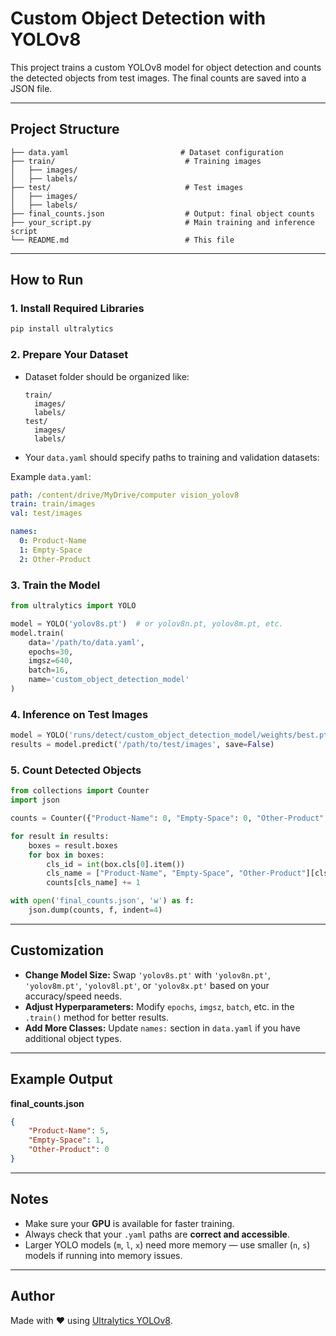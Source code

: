 
# Custom Object Detection with YOLOv8

This project trains a custom YOLOv8 model for object detection and counts the detected objects from test images. The final counts are saved into a JSON file.

---

## Project Structure

```
├── data.yaml                         # Dataset configuration
├── train/                             # Training images
│   ├── images/
│   ├── labels/
├── test/                              # Test images
│   ├── images/
│   ├── labels/
├── final_counts.json                  # Output: final object counts
├── your_script.py                     # Main training and inference script
└── README.md                          # This file
```

---

##  How to Run

### 1. Install Required Libraries

```bash
pip install ultralytics
```

### 2. Prepare Your Dataset

- Dataset folder should be organized like:
  ```
  train/
    images/
    labels/
  test/
    images/
    labels/
  ```
- Your `data.yaml` should specify paths to training and validation datasets:

Example `data.yaml`:
```yaml
path: /content/drive/MyDrive/computer vision_yolov8
train: train/images
val: test/images

names:
  0: Product-Name
  1: Empty-Space
  2: Other-Product
```

### 3. Train the Model

```python
from ultralytics import YOLO

model = YOLO('yolov8s.pt')  # or yolov8n.pt, yolov8m.pt, etc.
model.train(
    data='/path/to/data.yaml',
    epochs=30,
    imgsz=640,
    batch=16,
    name='custom_object_detection_model'
)
```

### 4. Inference on Test Images

```python
model = YOLO('runs/detect/custom_object_detection_model/weights/best.pt')
results = model.predict('/path/to/test/images', save=False)
```

### 5. Count Detected Objects

```python
from collections import Counter
import json

counts = Counter({"Product-Name": 0, "Empty-Space": 0, "Other-Product": 0})

for result in results:
    boxes = result.boxes
    for box in boxes:
        cls_id = int(box.cls[0].item())
        cls_name = ["Product-Name", "Empty-Space", "Other-Product"][cls_id]
        counts[cls_name] += 1

with open('final_counts.json', 'w') as f:
    json.dump(counts, f, indent=4)
```

---

##  Customization

- **Change Model Size:** Swap `'yolov8s.pt'` with `'yolov8n.pt'`, `'yolov8m.pt'`, `'yolov8l.pt'`, or `'yolov8x.pt'` based on your accuracy/speed needs.
- **Adjust Hyperparameters:** Modify `epochs`, `imgsz`, `batch`, etc. in the `.train()` method for better results.
- **Add More Classes:** Update `names:` section in `data.yaml` if you have additional object types.

---

##  Example Output

**final_counts.json**
```json
{
    "Product-Name": 5,
    "Empty-Space": 1,
    "Other-Product": 0
}
```

---

## Notes

- Make sure your **GPU** is available for faster training.
- Always check that your `.yaml` paths are **correct and accessible**.
- Larger YOLO models (`m`, `l`, `x`) need more memory — use smaller (`n`, `s`) models if running into memory issues.

---

## Author

Made with ❤️ using [Ultralytics YOLOv8](https://docs.ultralytics.com/).
